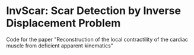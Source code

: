 # InvScar: Scar Detection by Inverse Displacement Problem

Code for the paper "Reconstruction of the local contractility of the cardiac muscle from deficient apparent kinematics"
